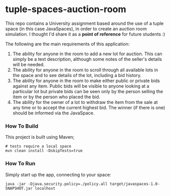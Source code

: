 # tuple-spaces-auction-room

This repo contains a University assignment based around the use of a tuple space (in this case JavaSpaces), in order to create an auction room simulation. I thought I'd share it as a **point of reference** for future students :)

The following are the main requirements of this application:

1. The ability for anyone in the room to add a new lot for auction. This can simply be a text description, although some notes of the seller's details will be needed.
2. The ability for anyone in the room to scroll through all available lots in the space and to see details of the lot, including a bid history.
3. The ability for anyone in the room to make either public or private bids against any item. Public bids will be visible to anyone looking at a particular lot but private bids can be seen only by the person selling the item or by the person who placed the bid.
4. The ability for the owner of a lot to withdraw the item from the sale at any time or to accept the current highest bid. The winner (if there is one) should be informed via the JavaSpace.

### How To Build

This project is built using Maven;

```
# tests require a local space
mvn clean install -DskipTests=true
```

### How To Run

Simply start up the app, connecting to your space:

```
java -jar -Djava.security.policy=./policy.all target/javaspaces-1.0-SNAPSHOT.jar localhost
```
	

